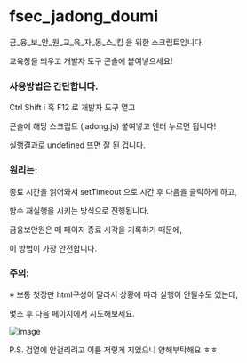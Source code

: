 # fsec_jadong_doumi

금_융_보_안_원_교_육_자_동_스_킵 을 위한 스크립트입니다. 

교육창을 띄우고 개발자 도구 콘솔에 붙여넣으세요!

### 사용방법은 간단합니다.

Ctrl Shift i 혹 F12 로 개발자 도구 열고

콘솔에 해당 스크립트 (jadong.js) 붙여넣고 엔터 누르면 됩니다!

실행결과로 undefined 뜨면 잘 된 겁니다.



### 원리는:

종료 시간을 읽어와서 setTimeout 으로 시간 후 다음을 클릭하게 하고,

함수 재실행을 시키는 방식으로 진행됩니다.

금융보안원은 매 페이지 종료 시각을 기록하기 때문에,

이 방법이 가장 안전합니다.



### 주의:

※ 보통 첫장만 html구성이 달라서 상황에 따라 실행이 안될수도 있는데,

몇초 후 다음 페이지에서 시도해보세요.




![image](https://user-images.githubusercontent.com/34636395/142792119-4d75aa3b-8f46-43b3-87e7-c09df97ef127.png)



P.S. 검열에 안걸리려고 이름 저렇게 지었으니 양해부탁해요 ㅎㅎ
